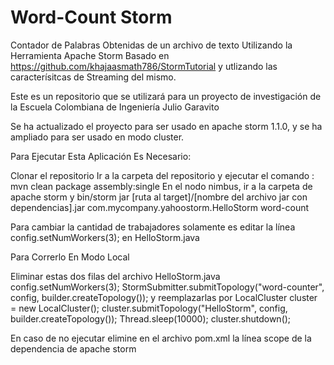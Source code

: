 # Word-Count Storm

Contador de Palabras Obtenidas de un archivo de texto Utilizando la Herramienta Apache Storm Basado en https://github.com/khajaasmath786/StormTutorial y utlizando las caracterísitcas de Streaming del mismo.

Este es un repositorio que se utilizará para un proyecto de investigación de la Escuela Colombiana de Ingeniería Julio Garavito

Se ha actualizado el proyecto para ser usado en apache storm 1.1.0, y se ha ampliado para ser usado en modo cluster.

Para Ejecutar Esta Aplicación Es Necesario:

Clonar el repositorio Ir a la carpeta del repositorio y ejecutar el comando : mvn clean package assembly:single En el nodo nimbus, ir a la carpeta de apache storm y bin/storm jar [ruta al target]/[nombre del archivo jar con dependencias].jar com.mycompany.yahoostorm.HelloStorm word-count

Para cambiar la cantidad de trabajadores solamente es editar la línea config.setNumWorkers(3); en HelloStorm.java

Para Correrlo En Modo Local

Eliminar estas dos filas del archivo HelloStorm.java
    config.setNumWorkers(3);
    StormSubmitter.submitTopology("word-counter", config, builder.createTopology());
y reemplazarlas por
    LocalCluster cluster = new LocalCluster();
    cluster.submitTopology("HelloStorm", config, builder.createTopology());
    Thread.sleep(10000);
    cluster.shutdown();
 
En caso de no ejecutar elimine en el archivo pom.xml la línea
   scope
de la dependencia de apache storm

